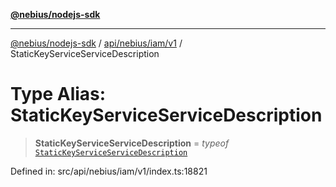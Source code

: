 [**@nebius/nodejs-sdk**](../../../../../README.md)

---

[@nebius/nodejs-sdk](../../../../../README.md) / [api/nebius/iam/v1](../README.md) / StaticKeyServiceServiceDescription

# Type Alias: StaticKeyServiceServiceDescription

> **StaticKeyServiceServiceDescription** = _typeof_ [`StaticKeyServiceServiceDescription`](../variables/StaticKeyServiceServiceDescription.md)

Defined in: src/api/nebius/iam/v1/index.ts:18821
